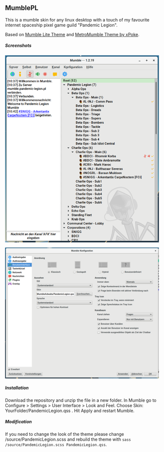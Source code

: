 ## MumblePL

This is a mumble skin for any linux desktop with a touch of my favourite internet spaceship pixel game guild "Pandemic Legion".


Based on [Mumble Lite Theme](https://github.com/mumble-voip/mumble-theme)
and [MetroMumble Theme by xPoke](https://github.com/xPoke/MetroMumble).


##### Screenshots

![mumble](/screenshots/mumble.png)

![mumble-options](/screenshots/mumble-options.png)


##### Installation

Download the repository and unzip the file in a new folder. In Mumble go to Configure > Settings > User Interface > Look and Feel. Choose Skin: YourFolder/PandemicLegion.qss . Hit Apply and restart Mumble.


##### Modification

If you need to change the look of the theme please change /source/PandemicLegion.scss and rebuild the theme with ```sass /source/PandemicLegion.scss PandemicLegion.qss```.
